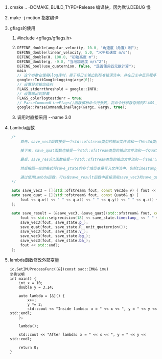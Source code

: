 1. cmake .. -DCMAKE_BUILD_TYPE=Release  编译快，因为默认DEBUG 慢
2. make -j motion 指定编译
3. gflags的使用

   1. #include <gflags/gflags.h>
   2. ```c++
      DEFINE_double(angular_velocity, 10.0, "角速度（角度）制");
      DEFINE_double(linear_velocity, 5.0, "水平初速度 m/s");
      DEFINE_double(H, 100.0, "初始高度 m");
      DEFINE_double(g, -9.8, "当地加速度 m/s^2");
      DEFINE_bool(use_quaternion, false, "是否使用四元数计算");
      main
      // 这个参数在使用Glog库时，用于将日志输出到标准错误流中，并在日志中显示程序名称或路径。
      google::InitGoogleLogging(argv[0]);
      // 设置日志输出级别
      FLAGS_stderrthreshold = google::INFO;
      // 设置输出到屏幕
      FLAGS_colorlogtostderr = true;
      // ParseCommandLineFlags()函数解析命令行参数，将命令行参数存储到FLAGS_变量中
      google::ParseCommandLineFlags(&argc, &argv, true);
      ```
   3. 调用时直接采用 --name 3.0
4. Lambda函数

```c++
    /*
        首先，save_vec3函数接受一个std::ofstream类型的输出文件流和一个Vec3d类型的参数v，将v的三个分量按顺序写入文件流中，中间用空格分隔。

        接下来，save_quat函数也接受一个std::ofstream类型的输出文件流和一个Quatd类型的参数q。它将q的四个分量按顺序写入文件流中，中间用空格分隔。

        最后，save_result函数接受一个std::ofstream类型的输出文件流和一个sad::NavStated类型的参数save_state。它先将输出文件流的精度设置为18位小数，

        然后按照一定的格式将save_state的各个成员变量写入文件流中，包括timestamp_、位置向量p_、旋转矩阵R_转换为单位四元数后的四个分量、速度向量v_、偏置角速度向量bg_和偏置加速度向量ba_。最后，换行符表示该行数据写入完成。

        通过使用Lambda函数，可以在save_result函数中直接调用save_vec3和save_quat，以达到代码复用的目的，并且使代码更加简洁和可读性更强。
    */

    auto save_vec3 = [](std::ofstream& fout, const Vec3d& v) { fout << v[0] << " " << v[1] << " " << v[2] << " "; };
    auto save_quat = [](std::ofstream& fout, const Quatd& q) {
        fout << q.w() << " " << q.x() << " " << q.y() << " " << q.z() << " ";
    };

    auto save_result = [&save_vec3, &save_quat](std::ofstream& fout, const sad::NavStated& save_state) {
        fout << std::setprecision(18) << save_state.timestamp_ << " " << std::setprecision(9);
        save_vec3(fout, save_state.p_);
        save_quat(fout, save_state.R_.unit_quaternion());
        save_vec3(fout, save_state.v_);
        save_vec3(fout, save_state.bg_);
        save_vec3(fout, save_state.ba_);
        fout << std::endl;
    };
```


5. lambda函数修改外部变量
   ```
   io.SetIMUProcessFunc([&](const sad::IMU& imu)
   举例说明
   int main() {
       int x = 10;
       double y = 3.14;

       auto lambda = [&]() {
           x++;
           y *= 2;
           std::cout << "Inside lambda: x = " << x << ", y = " << y << std::endl;
       };

       lambda();

       std::cout << "After lambda: x = " << x << ", y = " << y << std::endl;

       return 0;
   }

   ```
